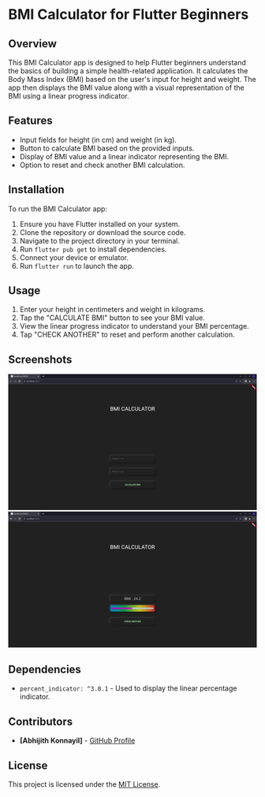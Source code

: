 # BMI Calculator for Flutter Beginners

## Overview

This BMI Calculator app is designed to help Flutter beginners understand the basics of building a simple health-related application. It calculates the Body Mass Index (BMI) based on the user's input for height and weight. The app then displays the BMI value along with a visual representation of the BMI using a linear progress indicator.

## Features

- Input fields for height (in cm) and weight (in kg).
- Button to calculate BMI based on the provided inputs.
- Display of BMI value and a linear indicator representing the BMI.
- Option to reset and check another BMI calculation.

## Installation

To run the BMI Calculator app:

1. Ensure you have Flutter installed on your system.
2. Clone the repository or download the source code.
3. Navigate to the project directory in your terminal.
4. Run `flutter pub get` to install dependencies.
5. Connect your device or emulator.
6. Run `flutter run` to launch the app.

## Usage

1. Enter your height in centimeters and weight in kilograms.
2. Tap the "CALCULATE BMI" button to see your BMI value.
3. View the linear progress indicator to understand your BMI percentage.
4. Tap "CHECK ANOTHER" to reset and perform another calculation.

## Screenshots

![Input Screen](screenshots/s1.png)
![Output Screen](screenshots/s2.png)

## Dependencies

- `percent_indicator: ^3.0.1` - Used to display the linear percentage indicator.

## Contributors

- **[Abhijith Konnayil]** - [GitHub Profile](https://github.com/abhijithkonnayil)

## License

This project is licensed under the [MIT License](LICENSE).